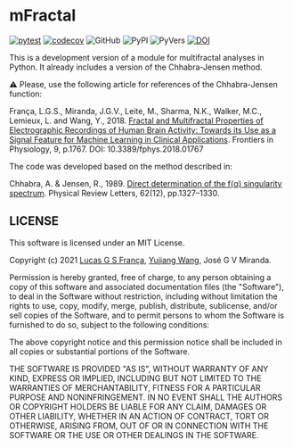 # mFractal

[![pytest](https://github.com/lucasfr/mFractal/actions/workflows/python-package.yml/badge.svg)](https://github.com/lucasfr/mFractal/actions/workflows/python-package.yml)
[![codecov](https://codecov.io/gh/lucasfr/mFractal/branch/main/graph/badge.svg?token=EB7Z9AWZVN)](https://codecov.io/gh/lucasfr/mFractal)
![GitHub](https://img.shields.io/github/license/lucasfr/mFractal)
![PyPI](https://img.shields.io/pypi/v/mfractal?color=purple)
![PyVers](https://img.shields.io/badge/Python-v3.6_|_v3.7_|_v3.8_|_v3.9-blue)
[![DOI](https://zenodo.org/badge/DOI/10.5281/zenodo.4589625.svg)](https://doi.org/10.5281/zenodo.4589625)

This is a development version of a module for multifractal analyses in Python. It already includes a version of the Chhabra-Jensen method.

:warning: Please, use the following article for references of the Chhabra-Jensen function:

França, L.G.S., Miranda, J.G.V., Leite, M., Sharma, N.K., Walker, M.C., Lemieux, L. and Wang, Y., 2018. [Fractal and Multifractal Properties of Electrographic Recordings of Human Brain Activity: Towards its Use as a Signal Feature for Machine Learning in Clinical Applications](https://www.frontiersin.org/articles/10.3389/fphys.2018.01767/). Frontiers in Physiology, 9, p.1767. DOI: 10.3389/fphys.2018.01767

The code was developed based on the method described in:

Chhabra, A. & Jensen, R., 1989. [Direct determination of the f(α) singularity spectrum](http://link.aps.org/doi/10.1103/PhysRevA.40.5284). Physical Review Letters, 62(12), pp.1327–1330.

## LICENSE

This software is licensed under an MIT License.

Copyright (c) 2021 [Lucas G S França](https://www.lfranca.uk/), [Yujiang Wang](http://xaphire.de/), José G V Miranda.

Permission is hereby granted, free of charge, to any person obtaining a copy
of this software and associated documentation files (the "Software"), to deal
in the Software without restriction, including without limitation the rights
to use, copy, modify, merge, publish, distribute, sublicense, and/or sell
copies of the Software, and to permit persons to whom the Software is
furnished to do so, subject to the following conditions:

The above copyright notice and this permission notice shall be included in all
copies or substantial portions of the Software.

THE SOFTWARE IS PROVIDED "AS IS", WITHOUT WARRANTY OF ANY KIND, EXPRESS OR
IMPLIED, INCLUDING BUT NOT LIMITED TO THE WARRANTIES OF MERCHANTABILITY,
FITNESS FOR A PARTICULAR PURPOSE AND NONINFRINGEMENT. IN NO EVENT SHALL THE
AUTHORS OR COPYRIGHT HOLDERS BE LIABLE FOR ANY CLAIM, DAMAGES OR OTHER
LIABILITY, WHETHER IN AN ACTION OF CONTRACT, TORT OR OTHERWISE, ARISING FROM,
OUT OF OR IN CONNECTION WITH THE SOFTWARE OR THE USE OR OTHER DEALINGS IN THE
SOFTWARE.
